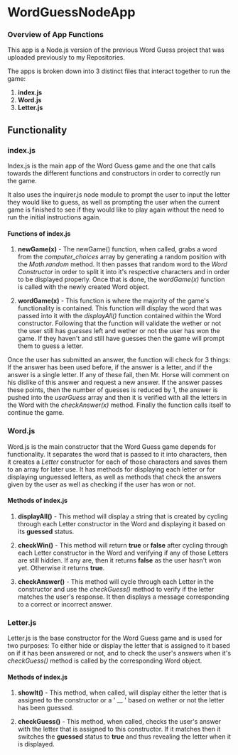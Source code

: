 # WordGuessNodeApp

### Overview of App Functions

This app is a Node.js version of the previous Word Guess project that was uploaded previously to my Repositories.

The apps is broken down into 3 distinct files that interact together to run the game:

1. **index.js** 
1. **Word.js** 
1. **Letter.js**
 
## Functionality

### index.js

Index.js is the main app of the Word Guess game and the one that calls towards the different functions and constructors in order to correctly run the game.

It also uses the inquirer.js node module to prompt the user to input the letter they would like to guess, as well as prompting the user when the current game is finished to see if they would like to play again without the need to run the initial instructions again.

#### Functions of index.js

1. **newGame(x)** - The newGame() function, when called, grabs a word from the *computer_choices* array by generating a random position with the *Math.random* method. It then passes that random word to the *Word Constructor* in order to split it into it's respective characters and in order to be displayed properly. Once that is done, the *wordGame(x)* function is called with the newly created Word object.

1. **wordGame(x)** - This function is where the majority of the game's functionality is contained. This function will display the word that was passed into it with the *displayAll()* function contained within the Word constructor. Following that the function will validate the wether or not the user still has *guesses* left and wether or not the user has won the game. If they haven't and still have guesses then the game will prompt them to guess a letter. 

Once the user has submitted an answer, the function will check for 3 things: If the answer has been used before, if the answer is a letter, and if the answer is a single letter. If any of these fail, then Mr. Horse will comment on his dislike of this answer and request a new answer. If the answer passes these points, then the number of guesses is reduced by 1, the answer is pushed into the *userGuess* array and then it is verified with all the letters in the Word with the *checkAnswer(x)* method. Finally the function calls itself to continue the game.

### Word.js

Word.js is the main constructor that the Word Guess game depends for functionality. It separates the word that is passed to it into characters, then it creates a *Letter* constructor for each of those characters and saves them to an array for later use. It has methods for displaying each letter or for displaying unguessed letters, as well as methods that check the answers given by the user as well as checking if the user has won or not.

#### Methods of index.js

1. **displayAll()** - This method will display a string that is created by cycling through each Letter constructor in the Word and displaying it based on its **guessed** status.

1. **checkWin()** - This method will return **true** or **false** after cycling through each Letter constructor in the Word and verifying if any of those Letters are still hidden. If any are, then it returns **false** as the user hasn't won yet. Otherwise it returns **true**.

1. **checkAnswer()** - This method will cycle through each Letter in the constructor and use the *checkGuess()* method to verify if the letter matches the user's response. It then displays a message corresponding to a correct or incorrect answer.

### Letter.js

Letter.js is the base constructor for the Word Guess game and is used for two purposes: To either hide or display the letter that is assigned to it based on if it has been answered or not, and to check the user's answers when it's *checkGuess()* method is called by the corresponding Word object.

#### Methods of index.js

1. **showIt()** - This method, when called, will display either the letter that is assigned to the constructor or a ' __ ' based on wether or not the letter has been guessed.

1. **checkGuess()** - This method, when called, checks the user's answer with the letter that is assigned to this constructor. If it matches then it switches the **guessed** status to **true** and thus revealing the letter when it is displayed.

